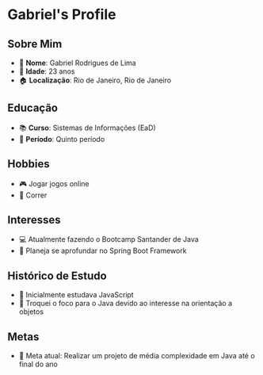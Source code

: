 # Gabriel's Profile

## Sobre Mim

- 👤 **Nome**: Gabriel Rodrigues de Lima
- 🎂 **Idade**: 23 anos
- 🏠 **Localização**: Rio de Janeiro, Rio de Janeiro

## Educação

- 📚 **Curso**: Sistemas de Informações (EaD)
- 📅 **Período**: Quinto período

## Hobbies

- 🎮 Jogar jogos online
- 🏃 Correr

## Interesses

- 💻 Atualmente fazendo o Bootcamp Santander de Java
- 🚀 Planeja se aprofundar no Spring Boot Framework

## Histórico de Estudo

- 📖 Inicialmente estudava JavaScript
- 🔄 Troquei o foco para o Java devido ao interesse na orientação a objetos

## Metas

- 🎯 Meta atual: Realizar um projeto de média complexidade em Java até o final do ano
